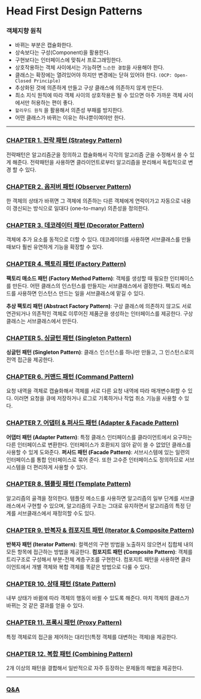 # Head First Design Patterns

### 객체지향 원칙
- 바뀌는 부분은 캡슐화한다.
- 상속보다는 구성(Component)을 활용한다.
- 구현보다는 인터페이스에 맞춰서 프로그래밍한다.
- 상호작용하는 객체 사이에서는 가능하면 `느슨한 결합`을 사용해야 한다.
- 클래스는 확장에는 열려있어야 하지만 변경에는 닫혀 있어야 한다. `(OCP: Open-Closed Principle)`
- 추상화된 것에 의존하게 만들고 구상 클래스에 의존하지 않게 만든다.
- 최소 지식 원칙에 따라 객체 사이의 상호작용은 될 수 있으면 아주 가까운 객체 사이에서만 허용하는 편이 좋다.
- `할리우드 원칙` 을 활용해서 의존성 부패를 방지한다.
- 어떤 클래스가 바뀌는 이유는 하나뿐이여야만 한다.

---
### [CHAPTER 1. 전략 패턴 (Strategy Pattern)](https://github.com/coolseaweed/head_first_design_patterns_python/tree/main/chapter_1)
전략패턴은 알고리즘군을 정의하고 캡슐화해서 각각의 알고리즘 군을 수정해서 쓸 수 있게 해준다. 전략패턴을 사용하면 클라이언트로부터 알고리즘을 분리해서 독립적으로 변경 할 수 있다.

### [CHAPTER 2. 옵저버 패턴 (Observer Pattern)](https://github.com/coolseaweed/head_first_design_patterns_python/tree/main/chapter_2)
한 객체의 상태가 바뀌면 그 객체에 의존하는 다른 객체에게 연락이가고 자동으로 내용이 갱신되는 방식으로 일대다 (one-to-many) 의존성을 정의한다.

### [CHAPTER 3. 데코레이터 패턴 (Decorator Pattern)](https://github.com/coolseaweed/head_first_design_patterns_python/tree/main/chapter_3)
객체에 추가 요소를 동적으로 더할 수 있다. 데코레이터를 사용하면 서브클래스를 만들 때보다 훨씬 유연하게 기능을 확장할 수 있다.

### [CHAPTER 4. 팩토리 패턴 (Factory Pattern)](https://github.com/coolseaweed/head_first_design_patterns_python/tree/main/chapter_4)
**팩토리 매소드 패턴 (Factory Method Pattern)**: 객체를 생성할 때 필요한 인터페이스를 만든다. 어떤 클래스의 인스턴스를 만들지는 서브클래스에서 결정한다. 팩토리 메소드를 사용하면 인스턴스 만드는 일을 서브클래스에 맡길 수 있다.

**추상 팩토리 패턴 (Abstract Factory Pattern)**: 구상 클래스에 의존하지 않고도 서로 연관되거나 의존적인 객체로 이루어진 제품군을 생성하는 인터페이스를 제공한다. 구상 클래스는 서브클래스에서 만든다.

### [CHAPTER 5. 싱글턴 패턴 (Singleton Pattern)](https://github.com/coolseaweed/head_first_design_patterns_python/tree/main/chapter_5)
**싱글턴 패턴 (Singleton Pattern)**: 클래스 인스턴스를 하나만 만들고, 그 인스턴스로의 전역 접근을 제공한다.

### [CHAPTER 6. 커맨드 패턴 (Command Pattern)](https://github.com/coolseaweed/head_first_design_patterns_python/tree/main/chapter_6)
요청 내역을 객체로 캡슐화해서 객체를 서로 다른 요청 내역에 따라 매개변수화할 수 있다. 이러면 요청을 큐에 저장하거나 로그로 기록하거나 작업 취소 기능을 사용할 수 있다.


### [CHAPTER 7. 어댑터 & 퍼사드 패턴 (Adapter & Facade Pattern)](https://github.com/coolseaweed/head_first_design_patterns_python/tree/main/chapter_7)
**어댑터 패턴 (Adapter Pattern)**: 특정 클래스 인터페이스를 클라이언트에서 요구하는 다른 인터페이스로 변환한다. 인터페이스가 호환되지 않아 같이 쓸 수 없었던 클래스를 사용할 수 있게 도와준다.
**퍼사드 패턴 (Facade Pattern)**: 서브시스템에 있는 일련의 인터페이스를 통합 인터페이스로 묶어 준다. 또한 고수준 인터페이스도 정의하므로 서브시스템을 더 편리하게 사용할 수 있다.

### [CHAPTER 8. 템플릿 패턴 (Template Pattern)](https://github.com/coolseaweed/head_first_design_patterns_python/tree/main/chapter_8)
알고리즘의 골격을 정의한다. 템플릿 메소드를 사용하면 알고리즘의 일부 단계를 서브클래스에서 구현할 수 있으며, 알고리즘의 구조는 그대로 유지하면서 알고리즘의 특정 단계를 서브클래스에서 재정의할 수도 있다.


### [CHAPTER 9. 반복자 & 컴포지트 패턴 (Iterator & Composite Pattern)](https://github.com/coolseaweed/head_first_design_patterns_python/tree/main/chapter_9)
**반복자 패턴 (Iterator Pattern)**: 컬렉션의 구현 방법을 노출하지 않으면서 집합체 내의 모든 항목에 접근하는 방법을 제공한다.
**컴포지트 패턴 (Composite Pattern)**: 객체를 트리구조로 구성해서 부분-전체 계층구조를 구현한다. 컴포지트 패턴을 사용하면 클라이언트에서 개별 객체와 복합 객체를 똑같은 방법으로 다룰 수 있다.


### [CHAPTER 10. 상태 패턴 (State Pattern)](https://github.com/coolseaweed/head_first_design_patterns_python/tree/main/chapter_10)
내부 상태가 바뀜에 따라 객체의 행동이 바뀔 수 있도록 해준다. 마치 객체의 클래스가 바뀌는 것 같은 결과를 얻을 수 있다.


### [CHAPTER 11. 프록시 패턴 (Proxy Pattern)](https://github.com/coolseaweed/head_first_design_patterns_python/tree/main/chapter_11)
특정 객체로의 접근을 제어하는 대리인(특정 객체를 대변하는 객체)을 제공한다.


### [CHAPTER 12. 복합 패턴 (Combining Pattern)](https://github.com/coolseaweed/head_first_design_patterns_python/tree/main/chapter_12)
2개 이상의 패턴을 결합해서 일반적으로 자주 등장하는 문제들의 해법을 제공한다.



---

### [Q&A](https://github.com/coolseaweed/head_first_design_patterns_python/tree/main/QnA)

